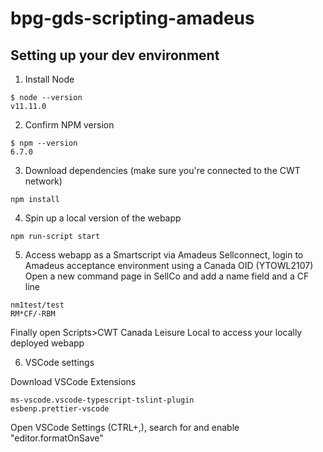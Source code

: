 # bpg-gds-scripting-amadeus

## Setting up your dev environment

1. Install Node

```
$ node --version
v11.11.0
```

2. Confirm NPM version

```
$ npm --version
6.7.0
```

3. Download dependencies (make sure you're connected to the CWT network)

```
npm install
```

4. Spin up a local version of the webapp

```
npm run-script start
```

5. Access webapp as a Smartscript via Amadeus Sellconnect, login to Amadeus acceptance environment using a Canada OID (YTOWL2107)
   Open a new command page in SellCo and add a name field and a CF line

```
nm1test/test
RM*CF/-RBM
```

Finally open Scripts>CWT Canada Leisure Local to access your locally deployed webapp

6. VSCode settings

Download VSCode Extensions

```
ms-vscode.vscode-typescript-tslint-plugin
esbenp.prettier-vscode
```

Open VSCode Settings (CTRL+,), search for and enable "editor.formatOnSave"
